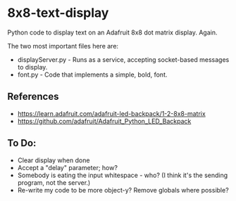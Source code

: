 # 8x8-text-display
Python code to display text on an Adafruit 8x8 dot matrix display. Again.

The two most important files here are:
 * displayServer.py - Runs as a service, accepting socket-based messages to display.
 * font.py - Code that implements a simple, bold, font.

## References
 * https://learn.adafruit.com/adafruit-led-backpack/1-2-8x8-matrix
 * https://github.com/adafruit/Adafruit_Python_LED_Backpack

## To Do:
 * Clear display when done
 * Accept a "delay" parameter; how?
 * Somebody is eating the input whitespace - who? (I think it's the sending program, not the server.)
 * Re-write my code to be more object-y? Remove globals where possible?
  
